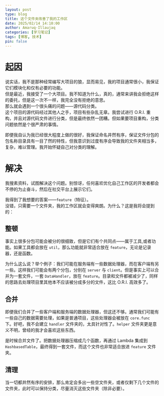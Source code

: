 ```yaml
---
layout: post
type: blog
title: 这个文件夹改善了我的工作区
date: 2025/02/14 14:10:00
author: Amaruq·Illaujaq
categories: [学习笔记]
tags: [博客, 技术]
pin: false
---
```


# 起因
说实话，我不是那种经常编写大项目的狼，显而易见，我的项目通常很小，我保证它们模块化和仅有必要的功能。  
但是最近，我接受了一个大项目。我不知道为什么，真的，通常来讲我会拒绝这样的委托，但是这一次不一样，我完全没有拒绝的意思。  
那么就会遇到一个很头痛的问题——源代码分类。  
这个项目的源代码经过其他人之手，项目有些杂乱无章。我尝试进行 O.R.I. 重构，并且对源代码文件进行分类，但是最终依然一团糟。但如果要项目重构，分类问题依然是个很严肃的事情。

即便我自认为我已经很大程度上做的很好，我保证命名井然有序，保证文件分包的包名称目录具有一目了然的特性，但我意识到过度有序会导致我的文件夹相当多，复杂，难以管理。我开始怀疑自己对分类的理解。

# 解决
我搜素资料，试图解决这个问题。别惊讶，任何喜欢优化自己工作区的开发者都会不停的为止奋斗，然后在社交平台上展示它们。

我得到了我想要的答案——`feature`（特征）。  
没错，只需要一个文件夹，我的工作区就会变得爽朗。为什么？这是我将会提到的：

## 整顿
事实上很多分包可能会被分的很细致，但是它们有个共同点——属于工具,或者功能。如果工具都会放在 `util`，那么功能就非常适合放在 `feature`，无论是记录器，还是函数。

为什么这么说？举个例子：我们可能在服务端有一些数据处理器，而在客户端有另一些。这样我们可能会有两个分包，分别在 `server` 与 `client`。但是事实上可以合并为一套文件，一套 `DataHandler`，放在 `feature`。目录和文件都被减少了，同样的思路去处理项目里其他本不应该被分成多分的文件，这比 O.R.I. 高效多了。

## 合并
即便我们合并了一些客户端和服务端的数据处理器，但这还不够。通常我们可能有一些自己的数据需要处理，如果是普通项目，这些处理器会被放在 `core.func` 下。好吧，我不会建立 `handler` 文件夹的，太具针对性了。`helper` 文件夹更是意义不明，曾经的我才会喜欢这些东西。

是时候合并文件了。把数据处理器压缩成几个函数，再通过 Lambda 集成到 `HashbasedTable`，最终得到一套文件，而这个文件也非常适合放进 `feature` 文件夹。

## 清理
当一切都井然有序的安排，那么肯定会多出一些空文件夹，或者仅剩下几个文件的文件夹，此时可以保持分类，尽量消灭这些文件夹（除非必要）。
